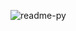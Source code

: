 
![readme-py](https://github.com/CodeSystem2022/Perricornios-Cuarto-Semestre/assets/111775575/5a133e85-2df0-4a51-8c02-5132b198b448)
